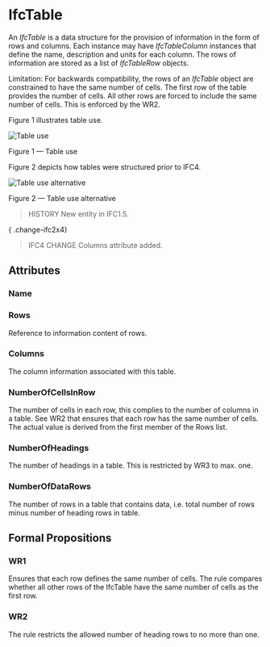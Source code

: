 # IfcTable

An _IfcTable_ is a data structure for the provision of information in the form of rows and columns. Each instance may have _IfcTableColumn_ instances that define the name, description and units for each column. The rows of information are stored as a list of _IfcTableRow_ objects.<!-- end of definition -->

Limitation: For backwards compatibility, the rows of an _IfcTable_ object are constrained to have the same number of cells. The first row of the table provides the number of cells. All other rows are forced to include the same number of cells. This is enforced by the WR2.

Figure 1 illustrates table use.

![Table use](../../../../figures/ifctable_image1.gif)

Figure 1 — Table use

Figure 2 depicts how tables were structured prior to IFC4.

![Table use alternative](../../../../figures/ifctable_image2.gif)

Figure 2 — Table use alternative

> HISTORY New entity in IFC1.5.

{ .change-ifc2x4}
> IFC4 CHANGE Columns attribute added.

## Attributes

### Name


### Rows
Reference to information content of rows.

### Columns
The column information associated with this table.

### NumberOfCellsInRow
The number of cells in each row, this complies to the number of columns in a table. See WR2 that ensures that each row has the same number of cells. The actual value is derived from the first member of the Rows list.

### NumberOfHeadings
The number of headings in a table. This is restricted by WR3 to max. one.

### NumberOfDataRows
The number of rows in a table that contains data, i.e. total number of rows minus number of heading rows in table.

## Formal Propositions

### WR1
Ensures that each row defines the same number of cells. The rule compares whether all other rows of the IfcTable have the same number of cells as the first row.

### WR2
The rule restricts the allowed number of heading rows to no more than one.
